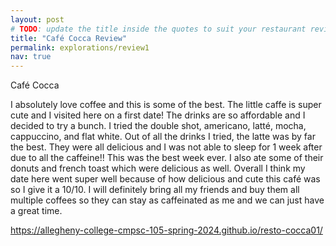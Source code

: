 ```yaml
---
layout: post
# TODO: update the title inside the quotes to suit your restaurant review needs
title: "Café Cocca Review"
permalink: explorations/review1
nav: true
---
```


Café Cocca

I absolutely love coffee and this is some of the best. 
The little caffe is super cute and I visited here on a first date! 
The drinks are so affordable and I decided to try a bunch. 
I tried the double shot, americano, latté, mocha, cappuccino, and flat white. 
Out of all the drinks I tried, the latte was by far the best. 
They were all delicious and I was not able to sleep for 1 week after due to all the caffeine!! This was the best week ever. 
I also ate some of their donuts and french toast which were delicious as well. 
Overall I think my date here went super well because of how delicious and cute this café was so I give it a 10/10. 
I will definitely bring all my friends and buy them all multiple coffees so they can stay as caffeinated as me and we can just have a great time. 

https://allegheny-college-cmpsc-105-spring-2024.github.io/resto-cocca01/
